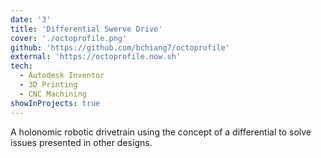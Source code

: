 ```yaml
---
date: '3'
title: 'Differential Swerve Drive'
cover: './octoprofile.png'
github: 'https://github.com/bchiang7/octoprofile'
external: 'https://octoprofile.now.sh'
tech:
  - Autodesk Inventor
  - 3D Printing
  - CNC Machining
showInProjects: true
---
```


A holonomic robotic drivetrain using the concept of a differential to solve issues presented in other designs.
